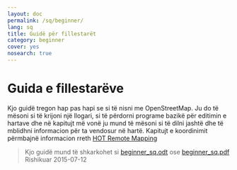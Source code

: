 ```yaml
---
layout: doc
permalink: /sq/beginner/
lang: sq
title: Guidë për fillestarët
category: beginner
cover: yes
nosearch: true
---
```


Guida e fillestarëve
================


Kjo guidë tregon hap pas hapi se si të nisni me OpenStreetMap. Ju do të mësoni
si të krijoni një llogari, si të përdorni programe bazikë për editimin e hartave dhe në kapitujt më vonë ju mund të mësoni si të dilni jashtë
dhe të mblidhni informacion për ta vendosur në hartë. Kapitujt e koordinimit përmbajnë informacion rreth [HOT Remote Mapping](/sq/coordination) 

> Kjo guidë mund të shkarkohet si [beginner_sq.odt](/files/beginner_sq.odt) ose [beginner_sq.pdf](/files/beginner_sq.pdf)  
Rishikuar 2015-07-12  